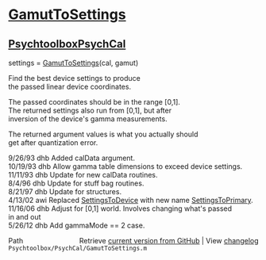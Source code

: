 # [GamutToSettings](GamutToSettings)
## [Psychtoolbox](Psychtoolbox)[PsychCal](PsychCal)

settings = [GamutToSettings](GamutToSettings)(cal, gamut)  
  
Find the best device settings to produce  
the passed linear device coordinates.  
  
The passed coordinates should be in the range [0,1].  
The returned settings also run from [0,1], but after  
inversion of the device's gamma measurements.  
  
The returned argument values is what you actually should  
get after quantization error.  
  
9/26/93    dhb   Added calData argument.  
10/19/93   dhb   Allow gamma table dimensions to exceed device settings.  
11/11/93   dhb   Update for new calData routines.  
8/4/96     dhb   Update for stuff bag routines.  
8/21/97    dhb   Update for structures.  
4/13/02  awi   Replaced [SettingsToDevice](SettingsToDevice) with new name [SettingsToPrimary](SettingsToPrimary).  
11/16/06   dhb   Adjust for [0,1] world.  Involves changing what's passed  
                 in and out  
5/26/12    dhb   Add gammaMode == 2 case.  




<div class="code_header" style="text-align:right;">
  <span style="float:left;">Path&nbsp;&nbsp;</span> <span class="counter">Retrieve <a href=
  "https://raw.github.com/Psychtoolbox-3/Psychtoolbox-3/beta/Psychtoolbox/PsychCal/GamutToSettings.m">current version from GitHub</a> | View <a href=
  "https://github.com/Psychtoolbox-3/Psychtoolbox-3/commits/beta/Psychtoolbox/PsychCal/GamutToSettings.m">changelog</a></span>
</div>
<div class="code">
  <code>Psychtoolbox/PsychCal/GamutToSettings.m</code>
</div>

